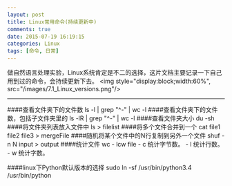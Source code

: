 ```yaml
---
layout: post
title: Linux常用命令(持续更新中)
comments: true
date: 2015-07-19 16:19:15
categories: Linux
tags: [命令, 日常]
---
```

做自然语言处理实验，Linux系统肯定是不二的选择，这片文档主要记录一下自己用到过的命令，会持续更新下去。
<img style="display:block;width:60%", src="/images/7.1_Linux_versions.png"/>
<!--more-->
<hr>
####查看文件夹下的文件数
ls -l | grep "^-" | wc -l
####查看文件夹下的文件数，包括子文件夹里的
ls -lR | grep "^-" | wc -l
####查看文件夹大小
du -sh
####将文件夹列表放入文件中
ls > filelist
####将多个文件合并到一个
cat file1 file2 file3 > mergeFile
####随机将某个文件中的N行复制到另外一个文件
shuf -n N input > output
####统计文件
wc - lcw file
- c 统计字节数。
- l 统计行数。
- w 统计字数。

####linux下Python默认版本的选择
sudo ln -sf /usr/bin/python3.4 /usr/bin/python 
